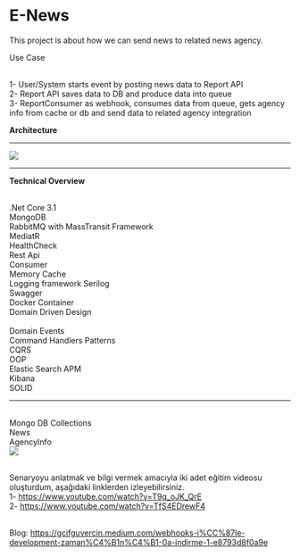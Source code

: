 # E-News
This project is about how we can send news to related news agency.

Use Case

<br/> 1- User/System starts event by posting news data to Report API
<br/> 2- Report API saves data to DB and produce data into queue
<br/> 3- ReportConsumer as webhook, consumes data from queue,
gets agency info from cache or db and send data to related agency integration

<b>Architecture</b>
<hr>

<img src="https://i.ibb.co/3zgZYTv/arch.png"/>

<hr>
<b>Technical Overview</b>

<br/>.Net Core 3.1
<br/>MongoDB
<br/>RabbitMQ with MassTransit Framework
<br/>MediatR
<br/>HealthCheck
<br/>Rest Api
<br/>Consumer
<br/>Memory Cache
<br/>Logging framework Serilog
<br/>Swagger 
<br/>Docker Container 
<br/>Domain Driven Design
<br/><br/>Domain Events
<br/>Command Handlers Patterns
<br/>CQRS
<br/>OOP
<br/>Elastic Search APM 
<br/>Kibana
<br/>SOLID

<hr>
<br/>Mongo DB Collections
<br/>News
<br/>AgencyInfo
<br/><img src="https://i.ibb.co/3dfTgv3/Screen-Shot-2021-01-01-at-18-19-59.png"/>

<br/>Senaryoyu anlatmak ve bilgi vermek amacıyla iki adet eğitim videosu oluşturdum, aşağıdaki linklerden izleyebilirsiniz. 
<br/>1- https://www.youtube.com/watch?v=T9q_oJK_QrE
<br/>2- https://www.youtube.com/watch?v=TfS4EDrewF4

<br/>Blog: https://gcifguvercin.medium.com/webhooks-i%CC%87le-development-zaman%C4%B1n%C4%B1-0a-indirme-1-e8793d8f0a9e
